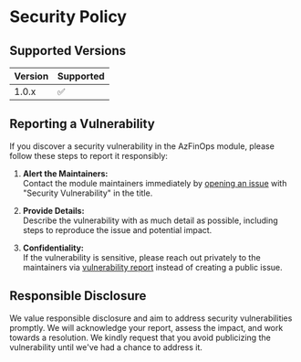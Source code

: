 # Security Policy

## Supported Versions

| Version | Supported          |
| ------- | ------------------ |
| 1.0.x   | :white_check_mark: |

## Reporting a Vulnerability

If you discover a security vulnerability in the AzFinOps module, please follow these steps to report it responsibly:

1. **Alert the Maintainers:**  
    Contact the module maintainers immediately by [opening an issue](https://github.com/sc-andrep/AzFinOps/issues) with "Security Vulnerability" in the title.

2. **Provide Details:**  
    Describe the vulnerability with as much detail as possible, including steps to reproduce the issue and potential impact.

3. **Confidentiality:**  
    If the vulnerability is sensitive, please reach out privately to the maintainers via [vulnerability report](https://github.com/sc-andrep/AzFinOps/security/advisories/new) instead of creating a public issue.

## Responsible Disclosure

We value responsible disclosure and aim to address security vulnerabilities promptly. We will acknowledge your report, assess the impact, and work towards a resolution. We kindly request that you avoid publicizing the vulnerability until we've had a chance to address it.
